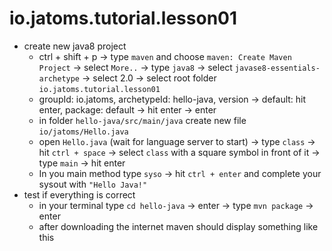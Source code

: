 # io.jatoms.tutorial.lesson01
* create new java8 project 
  * ctrl + shift + p -> type `maven` and choose `maven: Create Maven Project` -> select `More..` -> type `java8` -> select `javase8-essentials-archetype` -> select 2.0 -> select root folder `io.jatoms.tutorial.lesson01`
  * groupId: io.jatoms, archetypeId: hello-java, version -> default: hit enter, package: default -> hit enter -> enter 
  * in folder `hello-java/src/main/java` create new file `io/jatoms/Hello.java`
  * open `Hello.java` (wait for language server to start) -> type `class` -> hit `ctrl + space` -> select `class` with a square symbol in front of it -> type `main` -> hit enter
  * In you main method type `syso` -> hit `ctrl + enter` and complete your sysout with `"Hello Java!"`
* test if everything is correct
  * in your terminal type `cd hello-java` -> enter -> type `mvn package` -> enter
  * after downloading the internet maven should display something like this
  
